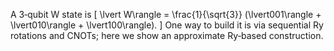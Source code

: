 A 3‐qubit W state is 
\[
  \lvert W\rangle 
  = \frac{1}{\sqrt{3}} (\lvert001\rangle + \lvert010\rangle + \lvert100\rangle).
\]
One way to build it is via sequential Ry rotations and CNOTs; here we show an 
approximate Ry‐based construction.
